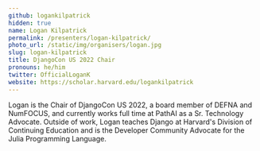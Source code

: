 ```yaml
---
github: logankilpatrick
hidden: true
name: Logan Kilpatrick
permalink: /presenters/logan-kilpatrick/
photo_url: /static/img/organisers/logan.jpg
slug: logan-kilpatrick
title: DjangoCon US 2022 Chair
pronouns: he/him
twitter: OfficialLoganK
website: https://scholar.harvard.edu/logankilpatrick
---
```


Logan is the Chair of DjangoCon US 2022, a board member of DEFNA and NumFOCUS, and currently works full time at PathAI as a Sr. Technology Advocate. Outside of work, Logan teaches Django at Harvard's Division of Continuing Education and is the Developer Community Advocate for the Julia Programming Language.
